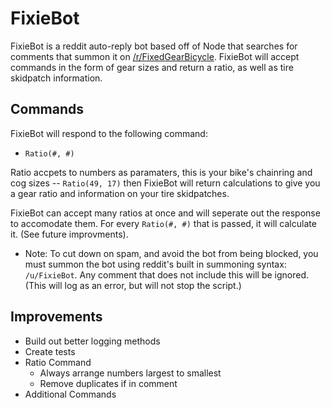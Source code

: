 # FixieBot

FixieBot is a reddit auto-reply bot based off of Node that searches for comments that summon it on [/r/FixedGearBicycle](https://www.reddit.com/r/FixedGearBicycle/). FixieBot will accept commands in the form of gear sizes and return a ratio, as well as tire skidpatch information.

## Commands

FixieBot will respond to the following command:
- `Ratio(#, #)`

Ratio accpets to numbers as paramaters, this is your bike's chainring and cog sizes -- `Ratio(49, 17)` then FixieBot will return calculations to give you a gear ratio and information on your tire skidpatches.

FixieBot can accept many ratios at once and will seperate out the response to accomodate them. For every `Ratio(#, #)` that is passed, it will calculate it. (See future improvments).

* Note: To cut down on spam, and avoid the bot from being blocked, you must summon the bot using reddit's built in summoning syntax: `/u/FixieBot`. Any comment that does not include this will be ignored. (This will log as an error, but will not stop the script.)

## Improvements
- Build out better logging methods
- Create tests
- Ratio Command
  - Always arrange numbers largest to smallest
  - Remove duplicates if in comment
- Additional Commands